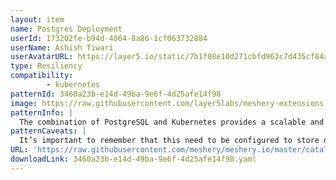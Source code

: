 ```yaml
---
layout: item
name: Postgres Deployment
userId: 173202fe-b94d-4064-8a86-1cf063732884
userName: Ashish Tiwari
userAvatarURL: https://layer5.io/static/7b1f08e10d271cbfd963c7d435cf84ac/416c3/ashish-tiwari.webp
type: Resiliency
compatibility: 
        - kubernetes
patternId: 3460a23b-e14d-49ba-9e6f-4d25afe14f98
image: https://raw.githubusercontent.com/layer5labs/meshery-extensions-packages/master/action-assets/design-assets/3460a23b-e14d-49ba-9e6f-4d25afe14f98-light.png,https://raw.githubusercontent.com/layer5labs/meshery-extensions-packages/master/action-assets/design-assets/3460a23b-e14d-49ba-9e6f-4d25afe14f98-dark.png
patternInfo: |
  The combination of PostgreSQL and Kubernetes provides a scalable and highly available (HA) database solution that’s well suited for modern application development and deployment practices. While creating a HA solution is out of the scope of this article, you’ll learn how to set up a simple container with PostgreSQL, which offers a number of benefits.
patternCaveats: |
  It’s important to remember that this need to be configured to store data in node-local memory.
URL: 'https://raw.githubusercontent.com/meshery/meshery.io/master/catalog/3460a23b-e14d-49ba-9e6f-4d25afe14f98.yaml'
downloadLink: 3460a23b-e14d-49ba-9e6f-4d25afe14f98.yaml
---
```

